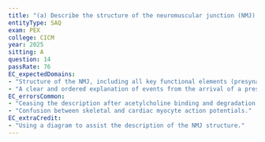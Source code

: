 ```yaml
---
title: "(a) Describe the structure of the neuromuscular junction (NMJ), including the location of receptors and enzymes (a diagram may assist in your answer but is not required to achieve full marks) (30% of marks). (b) Explain the events that occur at the NMJ that lead to the onset and offset of a muscle/motor end plate action potential (a description of excitation/contraction coupling is NOT required) (70% of marks)."
entityType: SAQ
exam: PEX
college: CICM
year: 2025
sitting: A
question: 14
passRate: 76
EC_expectedDomains:
- "Structure of the NMJ, including all key functional elements (presynaptic terminal, synaptic cleft, postsynaptic membrane, receptors, enzymes)."
- "A clear and ordered explanation of events from the arrival of a presynaptic action potential to the restoration of the resting membrane potential in the postsynaptic motor endplate."
EC_errorsCommon:
- "Ceasing the description after acetylcholine binding and degradation, omitting the final steps of returning the motor end plate to its resting state."
- "Confusion between skeletal and cardiac myocyte action potentials."
EC_extraCredit:
- "Using a diagram to assist the description of the NMJ structure."
---
```

